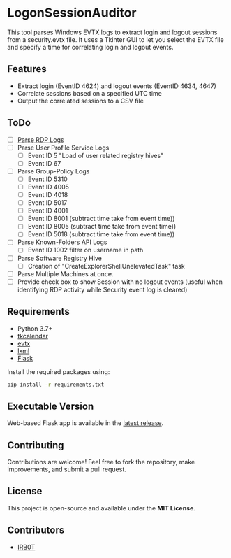 # LogonSessionAuditor

This tool parses Windows EVTX logs to extract login and logout sessions from a security.evtx file. It uses a Tkinter GUI to let you select the EVTX file and specify a time for correlating login and logout events.

## Features

- Extract login (EventID 4624) and logout events (EventID 4634, 4647)
- Correlate sessions based on a specified UTC time
- Output the correlated sessions to a CSV file

## ToDo
- [ ] [Parse RDP Logs](https://1286158324-files.gitbook.io/~/files/v0/b/gitbook-x-prod.appspot.com/o/spaces%2F-MO79pt4NiZPFhlGCglR%2Fuploads%2Fjf7Sw5vieeT2M6bRt4w2%2FRDP_DFIR.pdf?alt=media&token=55b6337c-2a18-43de-8761-73dda2b5c222)
- [ ] Parse User Profile Service Logs
  - [ ] Event ID 5 "Load of user related registry hives"
  - [ ] Event ID 67
- [ ] Parse Group-Policy Logs
  - [ ] Event ID 5310
  - [ ] Event ID 4005
  - [ ] Event ID 4018
  - [ ] Event ID 5017
  - [ ] Event ID 4001
  - [ ] Event ID 8001 (subtract time take from event time))
  - [ ] Event ID 8005 (subtract time take from event time))
  - [ ] Event ID 5018 (subtract time take from event time))
- [ ] Parse Known-Folders API Logs
  - [ ] Event ID 1002 filter on username in path
- [ ] Parse Software Registry Hive
  - [ ] Creation of "CreateExplorerShellUnelevatedTask" task
- [ ] Parse Multiple Machines at once.
- [ ] Provide check box to show Session with no logout events (useful when identifying RDP activity while Security event log is cleared)

## Requirements

- Python 3.7+
- [tkcalendar](https://pypi.org/project/tkcalendar/)
- [evtx](https://pypi.org/project/evtx/)
- [lxml](https://pypi.org/project/lxml/)
- [Flask](https://pypi.org/project/flask/)

Install the required packages using:

```bash
pip install -r requirements.txt
```

## Executable Version
Web-based Flask app is available in the [latest release](https://github.com/0xHasanM/LogonSessionAuditor/releases).

## Contributing
Contributions are welcome! Feel free to fork the repository, make improvements, and submit a pull request.

## License
This project is open-source and available under the **MIT License**.

## Contributors
- [IRB0T](https://github.com/IRB0T)
